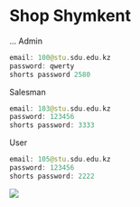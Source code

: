 # Shop Shymkent
...
Admin
```kotlin
email: 100@stu.sdu.edu.kz
password: qwerty
shorts password 2580
```
Salesman
```kotlin
email: 103@stu.sdu.edu.kz
password: 123456
shorts password: 3333
```
User
```kotlin
email: 105@stu.sdu.edu.kz
password: 123456
shorts password: 2222
```

<img src="[https://github.com/nursultanamanzhol/VetQyzmet/assets/91078998/c7fdcaaa-a331-4851-9a39-2cb2ab0f8576](https://github.com/nursultanamanzhol/Shym-Shop/blob/master/%D0%94%D0%B8%D0%B7%D0%B0%D0%B9%D0%BD%20%D0%B1%D0%B5%D0%B7%20%D0%BD%D0%B0%D0%B7%D0%B2%D0%B0%D0%BD%D0%B8%D1%8F%20(40).png?raw=true)https://github.com/nursultanamanzhol/Shym-Shop/blob/master/%D0%94%D0%B8%D0%B7%D0%B0%D0%B9%D0%BD%20%D0%B1%D0%B5%D0%B7%20%D0%BD%D0%B0%D0%B7%D0%B2%D0%B0%D0%BD%D0%B8%D1%8F%20(40).png?raw=true" >
